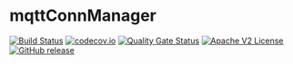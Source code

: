 # mqttConnManager
[![Build Status](https://github.com/xmidt-org/mqttConnManager/workflows/CI/badge.svg)](https://github.com/xmidt-org/mqttConnManager/actions)
[![codecov.io](http://codecov.io/github/xmidt-org/mqttConnManager/coverage.svg?branch=main)](http://codecov.io/github/xmidt-org/mqttConnManager?branch=main)
[![Quality Gate Status](https://sonarcloud.io/api/project_badges/measure?project=xmidt-org_mqttConnManager&metric=alert_status)](https://sonarcloud.io/dashboard?id=xmidt-org_mqttConnManager)
[![Apache V2 License](http://img.shields.io/badge/license-Apache%20V2-blue.svg)](https://github.com/xmidt-org/mqttConnManager/blob/main/LICENSE)
[![GitHub release](https://img.shields.io/github/release/xmidt-org/mqttConnManager.svg)](CHANGELOG.md)